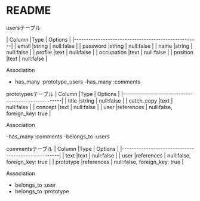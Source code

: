 # README

usersテーブル

| Column                |Type          | Options     |
|----------------------------------------------------|
| email                 |string        | null:false  |
| password              |string        | null:false  |
| name                  |string        | null:false  |
| profile               |text          | null:false  |
| occupation            |text          | null:false  |
| position              |text          | null:false  |

Association

- has_many :prototype_users
-has_many :comments



prototypesテーブル
| Column                |Type          | Options     |
|----------------------------------------------------|
| title                 |string        | null:false  |
| catch_copy            |text          | null:false  |
| concept               |text          | null:false  |
| user                  |references    | null:false, foreign_key: true |

Association

-has_many :comments
-belongs_to :users



commentsテーブル
| Column                |Type          | Options     |
|----------------------------------------------------|
| text                  |text          | null:false  |
| user                  |references    | null:false, foreign_key: true |
| prototype             |references    | null:false, foreign_key: true |

Association

- belongs_to :user
- belongs_to :prototype
